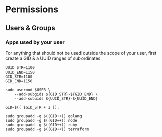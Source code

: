 # Permissions

## Users & Groups

### Apps used by your user

For anything that should not be used outside the scope of your user,
first create a GID & a UUID ranges of subordinates

```shell
UUID_STR=1100
UUID_END=1150
GID_STR=1100
GID_END=1150

sudo usermod $USER \
    --add-subgids ${GID_STR}-${GID_END} \
    --add-subuids ${UUID_STR}-${UUID_END}
```

```shell
GID=$(( $GID_STR + 1 ));

sudo groupadd -g $((GID++)) golang
sudo groupadd -g $((GID++)) node
sudo groupadd -g $((GID++)) ruby
sudo groupadd -g $((GID++)) terraform
```
